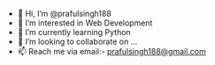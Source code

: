 - 👋 Hi, I’m @prafulsingh188
- 👀 I’m interested in Web Development
- 🌱 I’m currently learning Python
- 💞️ I’m looking to collaborate on ...
- 📫 Reach me via email:- prafulsingh188@gmail.com

<!---
prafulsingh188/prafulsingh188 is a ✨ special ✨ repository because its `README.md` (this file) appears on your GitHub profile.
You can click the Preview link to take a look at your changes.
--->
